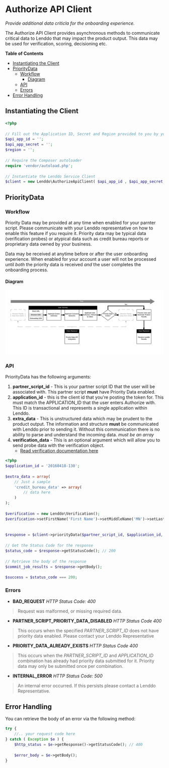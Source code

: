 # Authorize API Client
_Provide additional data criticla for the onboarding experience._

The Authorize API Client provides asynchronous methods to communicate critical data to Lenddo that may impact the product
output. This data may be used for verification, scoring, decisioning etc.

<!-- START doctoc generated TOC please keep comment here to allow auto update -->
<!-- DON'T EDIT THIS SECTION, INSTEAD RE-RUN doctoc TO UPDATE -->
**Table of Contents**

- [Instantiating the Client](#instantiating-the-client)
- [PriorityData](#prioritydata)
  - [Workflow](#workflow)
    - [Diagram](#diagram)
  - [API](#api)
  - [Errors](#errors)
- [Error Handling](#error-handling)

<!-- END doctoc generated TOC please keep comment here to allow auto update -->


## Instantiating the Client
```php
<?php

// Fill out the Application ID, Secret and Region provided to you by your contact at Lenddo.
$api_app_id = '';
$api_app_secret = '';
$region = '';

// Require the Composer autoloader
require 'vendor/autoload.php';

// Instantiate the Lenddo Service Client
$client = new Lenddo\AuthorizeApiClient( $api_app_id , $api_app_secret, $region );
```

## PriorityData
### Workflow
Priority Data may be provided at any time when enabled for your parnter script. Please communicate with your Lenddo
representative on how to enable this feature if you require it. Priority data may be typical data (verification probes) 
or atypical data such as credit bureau reports or proprietary data owned by your business.

Data may be received at anytime before or after the user onboarding experience. When enabled for your account a user will
not be processed until _both_ the priority data is received _and_ the user completes the onboarding process.

#### Diagram
![webhook details image](img/priority_data_workflow.png)

### API
PriorityData has the following arguments:

1. **partner_script_id** - This is your partner script ID that the user will be associated with. This partner script 
**must** have Priority Data enabled. 
2. **application_id** - this is the client id that you're posting the token for. This must match the APPLICATION_ID that
the user enters Authorize with. This ID is transactional and represents a single application within Lenddo.
3. **extra_data** - This is unstructured data which may be prudent to the product output. The information and structure 
**must** be communicated with Lenddo prior to sending it. Without this communication there is no ability to parse and understand
the incoming data. _must be an array_
4. **verification_data** - This is an optional argument which will allow you to send probe data with the verification object.
    * [Read verification documentation here](verification.md)

```php
<?php
$application_id = '20160418-130';

$extra_data = array(
	// Just a sample
	'credit_bureau_data' => array(
		// data here
	)
);

$verification = new Lenddo\Verification();
$verification->setFirstName('First Name')->setMiddleName('MN')->setLastName('Last Name');


$response = $client->priorityData($partner_script_id, $application_id, $extra_data, $verification);

// Get the Status Code for the response
$status_code = $response->getStatusCode(); // 200

// Retrieve the body of the response
$commit_job_results = $response->getBody();

$success = $status_code === 200;
```

### Errors
* **BAD_REQUEST** _HTTP Status Code: 400_
>    Request was malformed, or missing required data.
    
* **PARTNER_SCRIPT_PRIORITY_DATA_DISABLED** _HTTP Status Code 400_
>    This occurs when the specified *PARTNER_SCRIPT_ID* does not have priority data enabled. Please contact your Lenddo Representative
    
* **PRIORITY_DATA_ALREADY_EXISTS** _HTTP Status Code 400_
>    This occurs when the *PARTNER_SCRIPT_ID* and *APPLICATION_ID* combination has already had priority data submitted for it.
    Priority data may only be submitted once per combination.
    
* **INTERNAL_ERROR** _HTTP Status Code: 500_
>    An internal error occurred. If this persists please contact a Lenddo Representative.

## Error Handling
You can retrieve the body of an error via the following method:
```php
try {
    //.. your request code here
} catch ( Exception $e ) {
    $http_status = $e->getResponse()->getStatusCode(); // 400
    
    $error_body = $e->getBody();
}
```